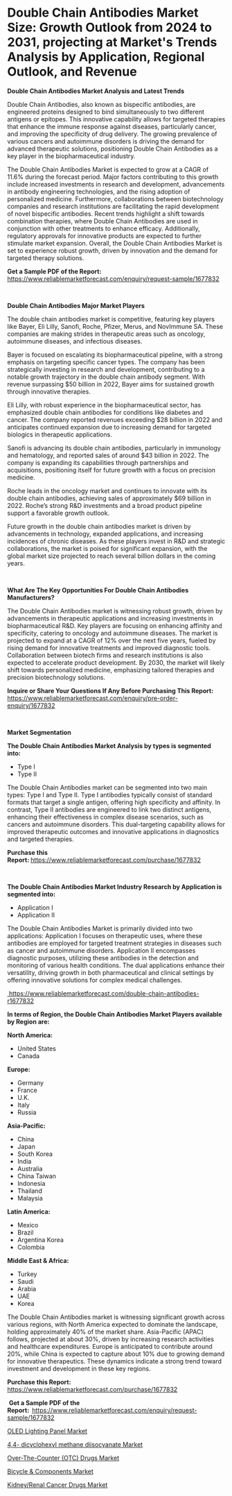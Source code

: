 <p><h1>Double Chain Antibodies Market Size: Growth Outlook from 2024 to 2031, projecting at Market's Trends Analysis by Application, Regional Outlook, and Revenue</h1></p><p><strong>Double Chain Antibodies Market Analysis and Latest Trends</strong></p>
<p><p>Double Chain Antibodies, also known as bispecific antibodies, are engineered proteins designed to bind simultaneously to two different antigens or epitopes. This innovative capability allows for targeted therapies that enhance the immune response against diseases, particularly cancer, and improving the specificity of drug delivery. The growing prevalence of various cancers and autoimmune disorders is driving the demand for advanced therapeutic solutions, positioning Double Chain Antibodies as a key player in the biopharmaceutical industry.</p><p>The Double Chain Antibodies Market is expected to grow at a CAGR of 11.6% during the forecast period. Major factors contributing to this growth include increased investments in research and development, advancements in antibody engineering technologies, and the rising adoption of personalized medicine. Furthermore, collaborations between biotechnology companies and research institutions are facilitating the rapid development of novel bispecific antibodies. Recent trends highlight a shift towards combination therapies, where Double Chain Antibodies are used in conjunction with other treatments to enhance efficacy. Additionally, regulatory approvals for innovative products are expected to further stimulate market expansion. Overall, the Double Chain Antibodies Market is set to experience robust growth, driven by innovation and the demand for targeted therapy solutions.</p></p>
<p><strong>Get a Sample PDF of the Report:&nbsp;</strong> <a href="https://www.reliablemarketforecast.com/enquiry/request-sample/1677832?utm_campaign=1129&utm_medium=2&utm_source=Github&utm_content=ia&utm_term=14102024&utm_id=double-chain-antibodies">https://www.reliablemarketforecast.com/enquiry/request-sample/1677832</a></p>
<p>&nbsp;</p>
<p><strong>Double Chain Antibodies Major Market Players</strong></p>
<p><p>The double chain antibodies market is competitive, featuring key players like Bayer, Eli Lilly, Sanofi, Roche, Pfizer, Merus, and NovImmune SA. These companies are making strides in therapeutic areas such as oncology, autoimmune diseases, and infectious diseases.</p><p>Bayer is focused on escalating its biopharmaceutical pipeline, with a strong emphasis on targeting specific cancer types. The company has been strategically investing in research and development, contributing to a notable growth trajectory in the double chain antibody segment. With revenue surpassing $50 billion in 2022, Bayer aims for sustained growth through innovative therapies.</p><p>Eli Lilly, with robust experience in the biopharmaceutical sector, has emphasized double chain antibodies for conditions like diabetes and cancer. The company reported revenues exceeding $28 billion in 2022 and anticipates continued expansion due to increasing demand for targeted biologics in therapeutic applications.</p><p>Sanofi is advancing its double chain antibodies, particularly in immunology and hematology, and reported sales of around $43 billion in 2022. The company is expanding its capabilities through partnerships and acquisitions, positioning itself for future growth with a focus on precision medicine.</p><p>Roche leads in the oncology market and continues to innovate with its double chain antibodies, achieving sales of approximately $69 billion in 2022. Roche’s strong R&D investments and a broad product pipeline support a favorable growth outlook.</p><p>Future growth in the double chain antibodies market is driven by advancements in technology, expanded applications, and increasing incidences of chronic diseases. As these players invest in R&D and strategic collaborations, the market is poised for significant expansion, with the global market size projected to reach several billion dollars in the coming years.</p></p>
<p>&nbsp;</p>
<p><strong>What Are The Key Opportunities For Double Chain Antibodies Manufacturers?</strong></p>
<p><p>The Double Chain Antibodies market is witnessing robust growth, driven by advancements in therapeutic applications and increasing investments in biopharmaceutical R&D. Key players are focusing on enhancing affinity and specificity, catering to oncology and autoimmune diseases. The market is projected to expand at a CAGR of 12% over the next five years, fueled by rising demand for innovative treatments and improved diagnostic tools. Collaboration between biotech firms and research institutions is also expected to accelerate product development. By 2030, the market will likely shift towards personalized medicine, emphasizing tailored therapies and precision biotechnology solutions.</p></p>
<p><strong>Inquire or Share Your Questions If Any Before Purchasing This Report:</strong> <a href="https://www.reliablemarketforecast.com/enquiry/pre-order-enquiry/1677832?utm_campaign=1129&utm_medium=2&utm_source=Github&utm_content=ia&utm_term=14102024&utm_id=double-chain-antibodies">https://www.reliablemarketforecast.com/enquiry/pre-order-enquiry/1677832</a></p>
<p>&nbsp;</p>
<p><strong>Market Segmentation</strong></p>
<p><strong>The Double Chain Antibodies Market Analysis by types is segmented into:</strong></p>
<p><ul><li>Type I</li><li>Type II</li></ul></p>
<p><p>The Double Chain Antibodies market can be segmented into two main types: Type I and Type II. Type I antibodies typically consist of standard formats that target a single antigen, offering high specificity and affinity. In contrast, Type II antibodies are engineered to link two distinct antigens, enhancing their effectiveness in complex disease scenarios, such as cancers and autoimmune disorders. This dual-targeting capability allows for improved therapeutic outcomes and innovative applications in diagnostics and targeted therapies.</p></p>
<p><strong>Purchase this Report:&nbsp;</strong><a href="https://www.reliablemarketforecast.com/purchase/1677832?utm_campaign=1129&utm_medium=2&utm_source=Github&utm_content=ia&utm_term=14102024&utm_id=double-chain-antibodies">https://www.reliablemarketforecast.com/purchase/1677832</a></p>
<p>&nbsp;</p>
<p><strong>The Double Chain Antibodies Market Industry Research by Application is segmented into:</strong></p>
<p><ul><li>Application I</li><li>Application II</li></ul></p>
<p><p>The Double Chain Antibodies Market is primarily divided into two applications: Application I focuses on therapeutic uses, where these antibodies are employed for targeted treatment strategies in diseases such as cancer and autoimmune disorders. Application II encompasses diagnostic purposes, utilizing these antibodies in the detection and monitoring of various health conditions. The dual applications enhance their versatility, driving growth in both pharmaceutical and clinical settings by offering innovative solutions for complex medical challenges.</p></p>
<p><a href="https://www.reliablemarketforecast.com/double-chain-antibodies-r1677832?utm_campaign=1129&utm_medium=2&utm_source=Github&utm_content=ia&utm_term=14102024&utm_id=double-chain-antibodies">&nbsp;https://www.reliablemarketforecast.com/double-chain-antibodies-r1677832</a></p>
<p><strong>In terms of Region, the Double Chain Antibodies Market Players available by Region are:</strong></p>
<p>
    <p> <strong> North America: </strong>
        <ul>
            <li>United States</li>
            <li>Canada</li>
        </ul>
        </p> 
    <p> <strong> Europe: </strong>
        <ul>
            <li>Germany</li>
            <li>France</li>
            <li>U.K.</li>
            <li>Italy</li>
            <li>Russia</li>
        </ul>
        </p> 
    <p> <strong> Asia-Pacific: </strong>
        <ul>
            <li>China</li>
            <li>Japan</li>
            <li>South Korea</li>
            <li>India</li>
            <li>Australia</li>
            <li>China Taiwan</li>
            <li>Indonesia</li>
            <li>Thailand</li>
            <li>Malaysia</li>
        </ul>
        </p> 
    <p> <strong> Latin America: </strong>
        <ul>
            <li>Mexico</li>
            <li>Brazil</li>
            <li>Argentina Korea</li>
            <li>Colombia</li>
        </ul>
        </p> 
    <p> <strong> Middle East & Africa: </strong>
        <ul>
            <li>Turkey</li>
            <li>Saudi</li>
            <li>Arabia</li>
            <li>UAE</li>
            <li>Korea</li>
        </ul>
    </p>
    </p>
<p><p>The Double Chain Antibodies market is witnessing significant growth across various regions, with North America expected to dominate the landscape, holding approximately 40% of the market share. Asia-Pacific (APAC) follows, projected at about 30%, driven by increasing research activities and healthcare expenditures. Europe is anticipated to contribute around 20%, while China is expected to capture about 10% due to growing demand for innovative therapeutics. These dynamics indicate a strong trend toward investment and development in these key regions.</p></p>
<p><strong>Purchase this Report: </strong><a href="https://www.reliablemarketforecast.com/purchase/1677832?utm_campaign=1129&utm_medium=2&utm_source=Github&utm_content=ia&utm_term=14102024&utm_id=double-chain-antibodies">https://www.reliablemarketforecast.com/purchase/1677832</a></p>
<p>&nbsp;<strong>Get a Sample PDF of the Report:&nbsp;&nbsp;</strong><a href="https://www.reliablemarketforecast.com/enquiry/request-sample/1677832?utm_campaign=1129&utm_medium=2&utm_source=Github&utm_content=ia&utm_term=14102024&utm_id=double-chain-antibodies">https://www.reliablemarketforecast.com/enquiry/request-sample/1677832</a></p>
<p><strong></strong></p>
<p><p><a href="https://www.linkedin.com/pulse/influencing-factors-oled-lighting-panel-market-insights-growth-xrqif?utm_campaign=1129&utm_medium=2&utm_source=Github&utm_content=ia&utm_term=14102024&utm_id=double-chain-antibodies">OLED Lighting Panel Market</a></p><p><a href="https://github.com/hentonwytandusyl0/Market-Research-Report-List-1/blob/main/44-dicyclohexyl-methane-diisocyanate-market.md?utm_campaign=1129&utm_medium=2&utm_source=Github&utm_content=ia&utm_term=14102024&utm_id=double-chain-antibodies">4,4- dicyclohexyl methane diisocyanate Market</a></p><p><a href="https://github.com/fratgqppizur/Market-Research-Report-List-1/blob/main/over-the-counter-otc-drugs-market.md?utm_campaign=1129&utm_medium=2&utm_source=Github&utm_content=ia&utm_term=14102024&utm_id=double-chain-antibodies">Over-The-Counter (OTC) Drugs Market</a></p><p><a href="https://www.linkedin.com/pulse/bicycle-components-market-research-report-exploring-size-revenue-dsuxe?utm_campaign=1129&utm_medium=2&utm_source=Github&utm_content=ia&utm_term=14102024&utm_id=double-chain-antibodies">Bicycle & Components Market</a></p><p><a href="https://www.linkedin.com/pulse/kidneyrenal-cancer-drugs-market-global-insights-regional-analysis-eb2fe?utm_campaign=1129&utm_medium=2&utm_source=Github&utm_content=ia&utm_term=14102024&utm_id=double-chain-antibodies">Kidney/Renal Cancer Drugs Market</a></p></p>
